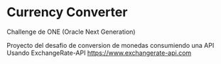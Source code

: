 # Currency Converter
Challenge de ONE (Oracle Next Generation)

Proyecto del desafio de conversion de monedas consumiendo una API
Usando ExchangeRate-API
https://www.exchangerate-api.com